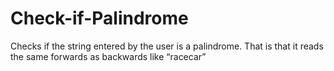 # Check-if-Palindrome

Checks if the string entered by the user is a palindrome. That is that it reads the same forwards as backwards like “racecar”
